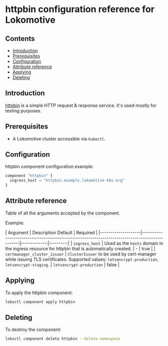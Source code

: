 # httpbin configuration reference for Lokomotive

## Contents

* [Introduction](#introduction)
* [Prerequisites](#prerequisites)
* [Configuration](#configuration)
* [Attribute reference](#attribute-reference)
* [Applying](#applying)
* [Deleting](#deleting)

## Introduction

[httpbin](https://httpbin.org/) is a simple HTTP request & response service.
It's used mostly for testing purposes.

## Prerequisites

* A Lokomotive cluster accessible via `kubectl`.

## Configuration

httpbin component configuration example:

```tf
component "httpbin" {
  ingress_host = "httpbin.example.lokomotive-k8s.org"
}
```

## Attribute reference

Table of all the arguments accepted by the component.

Example:

| Argument           | Description                                                                                     Default      | Required |
|--------------------|-----------------------------------------------------------------------------------------------|:------------:|:--------:|
| `ingress_host`     | Used as the `hosts` domain in the ingress resource for httpbin that is automatically created. | -            | true     |
| `certmanager_cluster_issuer` | `ClusterIssuer` to be used by cert-manager while issuing TLS certificates. Supported values: `letsencrypt-production`, `letsencrypt-staging`. | `letsencrypt-production` | false |

## Applying

To apply the httpbin component:

```bash
lokoctl component apply httpbin
```

## Deleting

To destroy the component:

```bash
lokoctl component delete httpbin --delete-namespace
```
